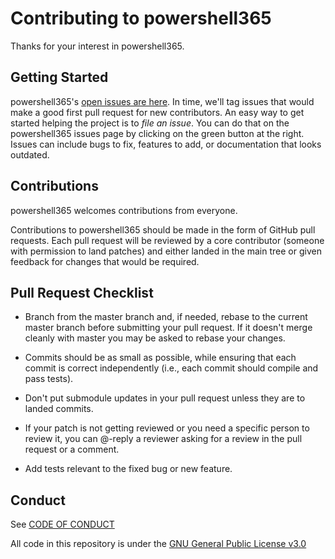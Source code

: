 # Contributing to powershell365

Thanks for your interest in powershell365.

## Getting Started

powershell365's [open issues are here](https://github.com/edoardottt/powershell365/issues). 
In time, we'll tag issues that would make a good first pull request for new contributors. 
An easy way to get started helping the project is to *file an issue*. 
You can do that on the powershell365 issues page by clicking on the green button at the right. 
Issues can include bugs to fix, features to add, or documentation that looks outdated. 

## Contributions

powershell365 welcomes contributions from everyone.

Contributions to powershell365 should be made in the form of GitHub pull requests. Each pull request will
be reviewed by a core contributor (someone with permission to land patches) and either landed in the
main tree or given feedback for changes that would be required.

## Pull Request Checklist

- Branch from the master branch and, if needed, rebase to the current master
  branch before submitting your pull request. If it doesn't merge cleanly with
  master you may be asked to rebase your changes.

- Commits should be as small as possible, while ensuring that each commit is
  correct independently (i.e., each commit should compile and pass tests). 

- Don't put submodule updates in your pull request unless they are to landed
  commits.

- If your patch is not getting reviewed or you need a specific person to review
  it, you can @-reply a reviewer asking for a review in the pull request or a
  comment.

- Add tests relevant to the fixed bug or new feature.  


## Conduct

See [CODE OF CONDUCT](https://github.com/edoardottt/powershell365/blob/master/CODE_OF_CONDUCT.md)

All code in this repository is under the [GNU General Public License v3.0](https://github.com/edoardottt/powershell365/blob/master/LICENSE)
